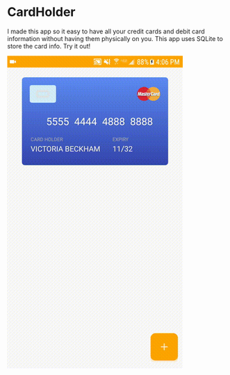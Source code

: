 # CardHolder

I made this app so it easy to have all your credit cards and debit card information without having them physically on you.
This app uses SQLite to store the card info. 
Try it out!

![App Gif](G_20170906_1608493.gif "Use of App gif")
